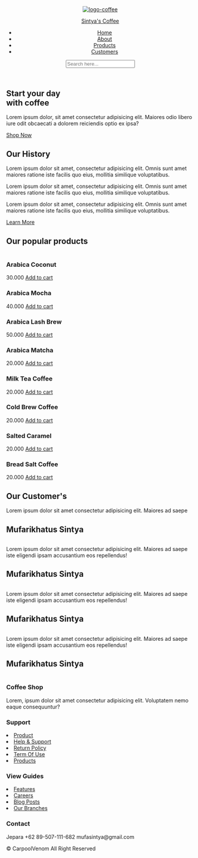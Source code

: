 <!DOCTYPE html>
<html lang="en">
  <head>
    <meta charset="UTF-8" />
    <meta name="viewport" content="width=device-width, initial-scale=1.0" />
    <title>Toko Coffee Shop Sintya</title>
    <!-- link css -->
    <link rel="stylesheet" href="CoffeeShop.css" />
    <!-- link Box Icons -->
    <link rel="stylesheet" href="https://unpkg.com/boxicons@latest/css/boxicons.min.css" />
  </head>
  <body>
    <!-- NAVBAR -->
    <header>
      <a href="#" class="logo">
        <img src="coffee-logo2.png" alt="logo-coffee" />
        <p>Sintya's Coffee</p>
      </a>
      <ul class="navbar">
        <li><a href="#home">Home</a></li>
        <!-- mengarah ke id # -->
        <li><a href="#about">About</a></li>
        <li><a href="#products">Products</a></li>
        <li><a href="#customers">Customers</a></li>
      </ul>
      <div class="header-icon">
        <i class="bx bx-menu" id="menu-icon"></i>
        <i class="bx bx-cart-alt" id="cart"></i>
        <i class="bx bx-search" id="search-icon"></i>
      </div>
      <!-- search box -->
      <div class="search-box">
        <input type="search" name="" id="" placeholder="Search here..." />
      </div>
    </header>
    <!-- HOME -->
    <section class="home" id="home">
      <div class="home-text">
        <h1>Start your day <br />with coffee</h1>
        <p>Lorem ipsum dolor, sit amet consectetur adipisicing elit. Maiores odio libero iure odit obcaecati a dolorem reiciendis optio ex ipsa?</p>
        <a href="#" class="btn">Shop Now</a>
      </div>
      <div class="home-img">
        <img src="coffee-bg.png" alt="" />
      </div>
    </section>
    <!-- About -->
    <section class="about" id="about">
      <div class="about-img">
        <img src="about-coffee.jfif" alt="" />
      </div>
      <div class="about-text">
        <h2>Our History</h2>
        <p>Lorem ipsum dolor sit amet, consectetur adipisicing elit. Omnis sunt amet maiores ratione iste facilis quo eius, mollitia similique voluptatibus.</p>
        <p>Lorem ipsum dolor sit amet, consectetur adipisicing elit. Omnis sunt amet maiores ratione iste facilis quo eius, mollitia similique voluptatibus.</p>
        <p>Lorem ipsum dolor sit amet, consectetur adipisicing elit. Omnis sunt amet maiores ratione iste facilis quo eius, mollitia similique voluptatibus.</p>
        <a href="#" class="btn">Learn More</a>
      </div>
    </section>
    <!-- Products -->
    <section class="products" id="products">
      <div class="heading">
        <h2>Our popular products</h2>
      </div>
      <!-- container -->
      <div class="products-cotainer">
        <div class="box">
          <img src="arabica-coconut.jfif" alt="" />
          <h3>Arabica Coconut</h3>
          <div class="content">
            <span>30.000</span>
            <a href="">Add to cart</a>
          </div>
        </div>
        <div class="box">
          <img src="arabica-mocha.jfif" alt="" />
          <h3>Arabica Mocha</h3>
          <div class="content">
            <span>40.000</span>
            <a href="">Add to cart</a>
          </div>
        </div>
        <div class="box">
          <img src="arabica-lash-brew.jfif" alt="" />
          <h3>Arabica Lash Brew</h3>
          <div class="content">
            <span>50.000</span>
            <a href="">Add to cart</a>
          </div>
        </div>
        <div class="box">
          <img src="arabica-matcha.jfif" alt="" />
          <h3>Arabica Matcha</h3>
          <div class="content">
            <span>20.000</span>
            <a href="">Add to cart</a>
          </div>
        </div>
        <div class="box">
          <img src="milk-tea.jfif" alt="" />
          <h3>Milk Tea Coffee</h3>
          <div class="content">
            <span>20.000</span>
            <a href="">Add to cart</a>
          </div>
        </div>
        <div class="box">
          <img src="cold-brew.jfif" alt="" />
          <h3>Cold Brew Coffee</h3>
          <div class="content">
            <span>20.000</span>
            <a href="">Add to cart</a>
          </div>
        </div>
        <div class="box">
          <img src="salted-caramel.jfif" alt="" />
          <h3>Salted Caramel</h3>
          <div class="content">
            <span>20.000</span>
            <a href="">Add to cart</a>
          </div>
        </div>
        <div class="box">
          <img src="bread-salt.jfif" alt="" />
          <h3>Bread Salt Coffee</h3>
          <div class="content">
            <span>20.000</span>
            <a href="">Add to cart</a>
          </div>
        </div>
      </div>
    </section>
    <!-- customer -->
    <section class="customer" id="customers">
      <div class="heading">
        <h2>Our Customer's</h2>
      </div>
      <!-- container -->
      <div class="customer-cointainer">
        <div class="box">
          <div class="stars">
            <i class="bx bxs-star"></i>
            <i class="bx bxs-star"></i>
            <i class="bx bxs-star"></i>
            <i class="bx bxs-star"></i>
            <i class="bx bxs-star"></i>
          </div>
          <p>Lorem ipsum dolor sit amet consectetur adipisicing elit. Maiores ad saepe</p>
          <h2>Mufarikhatus Sintya</h2>
          <img src="profil1.jfif" alt="" />
        </div>
        <div class="box">
          <div class="stars">
            <i class="bx bxs-star"></i>
            <i class="bx bxs-star"></i>
            <i class="bx bxs-star"></i>
            <i class="bx bxs-star"></i>
            <i class="bx bxs-star"></i>
          </div>
          <p>Lorem ipsum dolor sit amet consectetur adipisicing elit. Maiores ad saepe iste eligendi ipsam accusantium eos repellendus!</p>
          <h2>Mufarikhatus Sintya</h2>
          <img src="profil2.jfif" alt="" />
        </div>
        <div class="box">
          <div class="stars">
            <i class="bx bxs-star"></i>
            <i class="bx bxs-star"></i>
            <i class="bx bxs-star"></i>
            <i class="bx bxs-star"></i>
            <i class="bx bxs-star-half"></i>
          </div>
          <p>Lorem ipsum dolor sit amet consectetur adipisicing elit. Maiores ad saepe iste eligendi ipsam accusantium eos repellendus!</p>
          <h2>Mufarikhatus Sintya</h2>
          <img src="profil3.jfif" alt="" />
        </div>
        <div class="box">
          <div class="stars">
            <i class="bx bxs-star"></i>
            <i class="bx bxs-star"></i>
            <i class="bx bxs-star"></i>
            <i class="bx bxs-star"></i>
            <i class="bx bxs-star"></i>
          </div>
          <p>Lorem ipsum dolor sit amet consectetur adipisicing elit. Maiores ad saepe iste eligendi ipsam accusantium eos repellendus!</p>
          <h2>Mufarikhatus Sintya</h2>
          <img src="profil4.jfif" alt="" />
        </div>
      </div>
    </section>
    <!-- Footer -->
    <section class="footer" id="footer">
      <div class="footer-box">
        <h3>Coffee Shop</h3>
        <p>Lorem, ipsum dolor sit amet consectetur adipisicing elit. Voluptatem nemo eaque consequuntur?</p>
        <div class="social">
          <a href=""><i class="bx bxl-twitter"></i> </a>
          <a href=""><i class="bx bxl-instagram"></i> </a>
          <a href=""><i class="bx bxl-facebook"></i> </a>
          <a href=""><i class="bx bxl-tiktok"></i> </a>
        </div>
      </div>
      <div class="footer-box">
        <h3>Support</h3>
        <li><a href="#">Product</a></li>
        <li><a href="#">Help & Support</a></li>
        <li><a href="#">Return Policy</a></li>
        <li><a href="#">Term Of Use</a></li>
        <li><a href="#">Products</a></li>
      </div>
      <div class="footer-box">
        <h3>View Guides</h3>
        <li><a href="#">Features</a></li>
        <li><a href="#">Careers</a></li>
        <li><a href="#">Blog Posts</a></li>
        <li><a href="#">Our Branches</a></li>
      </div>
      <div class="footer-box">
        <h3>Contact</h3>
        <div class="contact">
          <span><i class="bx bx-map"></i>Jepara</span>
          <span><i class="bx bx-phone"></i>+62 89-507-111-682</span>
          <span><i class="bx bx-envelope"></i>mufasintya@gmail.com</span>
        </div>
      </div>
    </section>
    <!-- Copyright -->
    <div class="copyright">
      <p>&#169; CarpoolVenom All Right Reserved</p>
    </div>
    <!-- link Javascript -->
    <script src="CoffeeShop.js"></script>
  </body>
</html>
